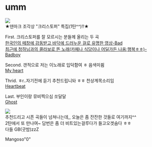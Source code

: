 # umm
![](https://img1.daumcdn.net/thumb/S600x434/?scode=1boon&fname=https://t1.daumcdn.net/liveboard/music/2f62fcaeb462436b846fd2f1e642ef69.JPG)   
★덴마크 조각상 "크리스토퍼" 특집(1탄^^)!!★       

First. 크리스토퍼를 잘 모르시는 분들께 올리는 두 곡  
[한국인의 떼창에 감동받고 바닥에 드러누운 걸로 유명한 영상-Bad](https://youtu.be/8b0ul-yKMUE)  
[최근에 청하님과의 콜라보로 뜬 노래(카페나 식당이나 어딜가든 나옴;행복ㅎㅎ)-Badboy](https://youtu.be/8WOawEvEGWc)

Second. 갠적으로 저는 이노래로 입덕함여 ㅎ 음색미췸  
[My heart](https://youtu.be/sb3axG_4Zck)    

Thrid. ㅎr..자기전에 듣기 추천드립니돠 ㅎㅎ 천상계목소리임    
[Heartbeat](https://youtu.be/TBuC8216snA)       

Last. 부인이랑 뮤비찍으심 쏘달달  
[Ghost](https://youtu.be/80-veR2oYHE)    

![](https://img.huffingtonpost.com/asset/5c806edb2400009c04a2c561.jpeg?cache=pSCRrVez0s&ops=scalefit_630_noupscale)  
추천드리고 시픈 곡들이 넘쳐나는데,, 오늘은 좀 잔잔한 것들로 여기까지^^  
2탄에서 또 만나여~ 담번은 좀 더 비트있는걸루다가 들고오겟숨다 ㅎㅎ  
다들 GB(굿밤)zzZ      

Mangoso"0"
